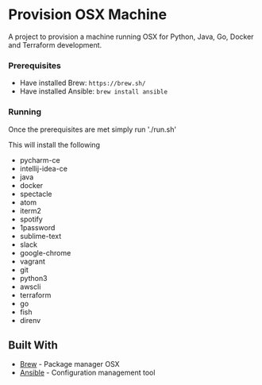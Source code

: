 # Provision OSX Machine

A project to provision a machine running OSX for Python, Java, Go, Docker and Terraform development.

### Prerequisites

- Have installed Brew: `https://brew.sh/`
- Have installed Ansible: `brew install ansible`

### Running

Once the prerequisites are met simply run './run.sh'

This will install the following
- pycharm-ce
- intellij-idea-ce
- java
- docker
- spectacle
- atom
- iterm2
- spotify
- 1password
- sublime-text
- slack
- google-chrome
- vagrant
- git
- python3
- awscli
- terraform
- go
- fish
- direnv

## Built With

- [Brew](https://brew.sh/) - Package manager OSX
- [Ansible](https://www.ansible.com/) - Configuration management tool
